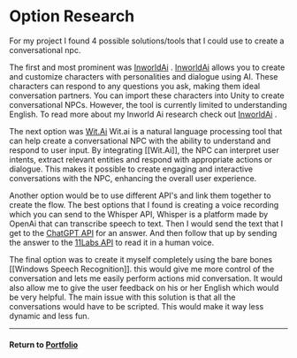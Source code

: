 # Option Research

For my project I found 4 possible solutions/tools that I could use to create a conversational npc.

The first and most prominent was [InworldAi](InworldAi.md) .
[InworldAi](InworldAi.md) allows you to create and customize characters with personalities and dialogue using AI. These characters can respond to any questions you ask, making them ideal conversation partners. You can import these characters into Unity to create conversational NPCs. However, the tool is currently limited to understanding English. To read more about my Inworld Ai research check out [InworldAi](InworldAi.md) .

The next option was [Wit.Ai](Wit.Ai.md)
Wit.ai is a natural language processing tool that can help create a conversational NPC with the ability to understand and respond to user input. By integrating [[Wit.Ai]], the NPC can interpret user intents, extract relevant entities and respond with appropriate actions or dialogue. This makes it possible to create engaging and interactive conversations with the NPC, enhancing the overall user experience. 

Another option would be to use different API's and link them together to create the flow. The best options that I found is creating a voice recording which you can send to the Whisper API, Whisper is a platform made by OpenAi that can transcribe speech to text. Then I would send the text that I get to the [ChatGPT API](ChatGPT%20API.md) for an answer. And then follow that up by sending the answer to the [11Labs API](11Labs.md) to read it in a human voice.

The final option was to create it myself completely using the bare bones [[Windows Speech Recognition]]. this would give me more control of the conversation and lets me easily perform actions mid conversation. It would also allow me to give the user feedback on his or her English which would be very helpful. The main issue with this solution is that all the conversations would have to be scripted. This would make it way less dynamic and less fun.

---

#### Return to [Portfolio](../README.md)

